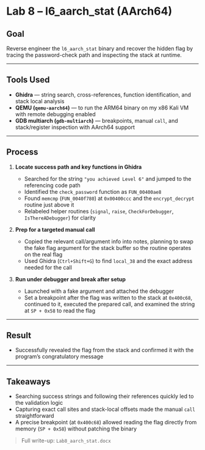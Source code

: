 # Lab 8 – l6_aarch_stat (AArch64)

## Goal
Reverse engineer the `l6_aarch_stat` binary and recover the hidden flag by tracing the password-check path and inspecting the stack at runtime.

---

## Tools Used
- **Ghidra** — string search, cross-references, function identification, and stack local analysis
- **QEMU (`qemu-aarch64`)** — to run the ARM64 binary on my x86 Kali VM with remote debugging enabled
- **GDB multiarch (`gdb-multiarch`)** — breakpoints, manual `call`, and stack/register inspection with AArch64 support

---

## Process
1. **Locate success path and key functions in Ghidra**  
   - Searched for the string `"you achieved Level 6"` and jumped to the referencing code path  
   - Identified the `check_password` function as `FUN_00400ae8`  
   - Found `memcmp` (`FUN_0040f780`) at `0x00400ccc` and the `encrypt_decrypt` routine just above it   
   - Relabeled helper routines (`signal`, `raise`, `CheckForDebugger`, `IsThereADebugger`) for clarity

2. **Prep for a targeted manual call**  
   - Copied the relevant call/argument info into notes, planning to swap the fake flag argument for the stack buffer so the routine operates on the real flag  
   - Used Ghidra (`Ctrl+Shift+G`) to find `local_38` and the exact address needed for the call

3. **Run under debugger and break after setup**  
   - Launched with a fake argument and attached the debugger  
   - Set a breakpoint after the flag was written to the stack at `0x400c68`, continued to it, executed the prepared call, and examined the string at `SP + 0x58` to read the flag

---

## Result
- Successfully revealed the flag from the stack and confirmed it with the program’s congratulatory message

---

## Takeaways
- Searching success strings and following their references quickly led to the validation logic 
- Capturing exact call sites and stack-local offsets made the manual `call` straightforward 
- A precise breakpoint (at `0x400c68`) allowed reading the flag directly from memory (`SP + 0x58`) without patching the binary

> Full write-up: `Lab8_aarch_stat.docx`
